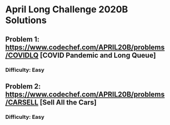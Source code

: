 # April Long Challenge 2020B Solutions

## Problem 1: https://www.codechef.com/APRIL20B/problems/COVIDLQ [COVID Pandemic and Long Queue]

### Difficulty: Easy

## Problem 2: https://www.codechef.com/APRIL20B/problems/CARSELL [Sell All the Cars]

### Difficulty: Easy
